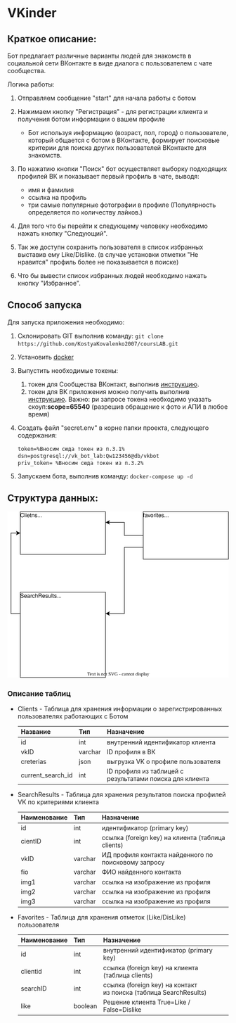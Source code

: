 # VKinder

## Краткое описание:

Бот предлагает различные варианты людей для знакомств в социальной сети ВКонтакте в виде диалога с пользователем с чате сообщества.

Логика работы:

1. Отправляем сообщение "start" для начала работы с ботом
2. Нажимаем кнопку "Регистрация" - для регистрации клиента и получения ботом информации о вашем профиле

   * Бот используя информацию (возраст, пол, город) о пользователе, который общается с ботом в ВКонтакте, формирует поисковые критерии для поиска других пользователей ВКонтакте для знакомств.
3. По нажатию кнопки "Поиск" бот осуществляет выборку подходящих профилей ВК и показывает первый профиль в чате, выводя:

   * имя и фамилия
   * ссылка на профиль
   * три самые популярные фотографии в профиле (Популярность определяется по количеству лайков.)
4. Для того что бы  перейти к следующему человеку необходимо нажать кнопку "Следующий".
5. Так же доступн сохранить пользователя в список избранных выставив ему Like/Dislike. (в случае установки отметки "Не нравится" профиль более не показывается в поиске)
6. Что бы вывести список избранных людей необходимо нажать кнопку "Избранное".

## Способ запуска

Для запуска приложения необходимо:

1. Склонировать GIT выполнив команду:
   `git clone https://github.com/KostyaKovalenko2007/coursLAB.git`
2. Установить [docker](https://www.docker.com/)
3. Выпустить необходимые токены:

   1. токен для Сообщества ВКонтакт, выполнив [инструкцию](https://docs.google.com/document/d/1_xt16CMeaEir-tWLbUFyleZl6woEdJt-7eyva1coT3w/edit?usp=sharing).
   2. токен для ВК приложения можно получить выполнив [инструкцию](https://docs.google.com/document/d/1_xt16CMeaEir-tWLbUFyleZl6woEdJt-7eyva1coT3w/edit?usp=sharing). Важно: ри запросе токена необходимо указать скоуп:**scope=65540** (разрешив обращение к фото и АПИ в любое время)
4. Создать файл "secret.env" в корне папки проекта, следующего содержания:

   ```
   token=%Вносим сюда токен из п.3.1%
   dsn=postgresql://vk_bot_lab:Qw123456@db/vkbot
   priv_token= %Вносим сюда токен из п.3.2%

   ```
5. Запускаем бота, выполнив команду:
   `docker-compose up -d`

## Структура данных:

![DB_SCHEMA.svg](./DB_SCHEMA.svg)

### Описание таблиц

* Clients -  Таблица для хранения информации о зарегистрированных пользователях работающих с Ботом


  | Название  | Тип  | Назначение                                                                                   |
  | ----------------- | ------- | ------------------------------------------------------------------------------------------------------ |
  | id                | int     | внутренний идентификатор клиента                                         |
  | vkID              | varchar | ID профиля в ВК                                                                              |
  | creterias         | json    | выгрузка VK о профиле пользователя                                         |
  | current_search_id | int     | ID профиля из таблицей с результатами поиска для клиента |
* SearchResults - Таблица для хранения результатов поиска профилей VK по критериями клиента


  | Наименование | Тип  | Назначение                                                                               |
  | ------------------------ | ------- | -------------------------------------------------------------------------------------------------- |
  | id                       | int     | идентификатор (primary key)                                                           |
  | cientID                  | int     | ссылка (foreign key) на клиента (таблица clients)                            |
  | vkID                     | varchar | ИД профиля контакта найденного по поисковому запросу |
  | fio                      | varchar | ФИО найденного контакта                                                       |
  | img1                     | varchar | ссылка на изображение из профиля                                       |
  | img2                     | varchar | ссылка на изображение из профиля                                       |
  | img3                     | varchar | ссылка на изображение из профиля                                       |
* Favorites - Таблица для хранения отметок (Like/DisLike) пользователя


  | Наименование | Тип  | Назначение                                                                              |
  | ------------------------ | ------- | ------------------------------------------------------------------------------------------------- |
  | id                       | int     | внутренний идентификатор (primary key)                                     |
  | clientid                 | int     | ссылка (foreign key) на клиента (таблица clients)                           |
  | searchID                 | int     | ссылка (foreign key) на контакт из поиска (таблица SearchResults) |
  | like                     | boolean | Решение клиента True=Like / False=Dislike                                           |
